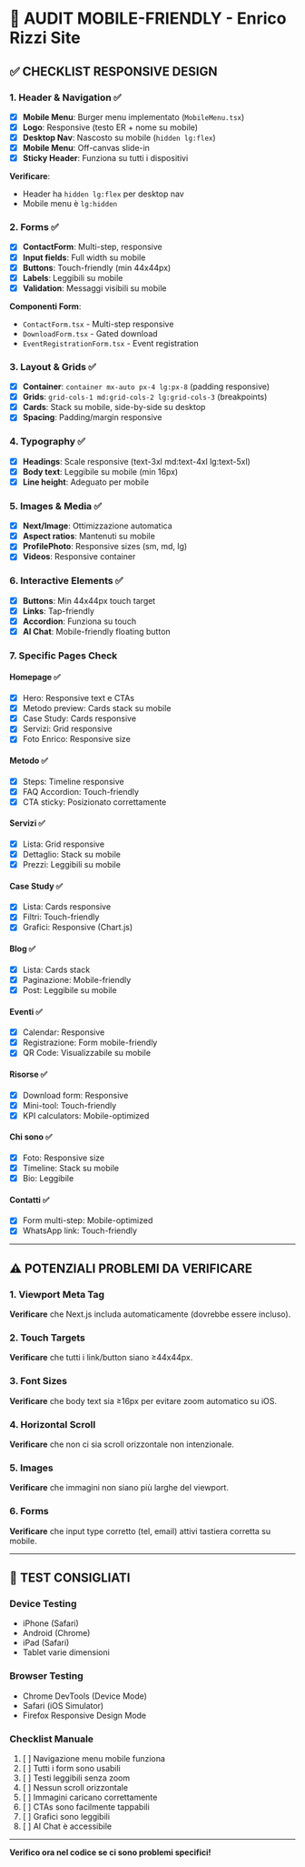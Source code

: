 # 📱 AUDIT MOBILE-FRIENDLY - Enrico Rizzi Site

## ✅ CHECKLIST RESPONSIVE DESIGN

### 1. Header & Navigation ✅
- [x] **Mobile Menu**: Burger menu implementato (`MobileMenu.tsx`)
- [x] **Logo**: Responsive (testo ER + nome su mobile)
- [x] **Desktop Nav**: Nascosto su mobile (`hidden lg:flex`)
- [x] **Mobile Menu**: Off-canvas slide-in
- [x] **Sticky Header**: Funziona su tutti i dispositivi

**Verificare**:
- Header ha `hidden lg:flex` per desktop nav
- Mobile menu è `lg:hidden`

### 2. Forms ✅
- [x] **ContactForm**: Multi-step, responsive
- [x] **Input fields**: Full width su mobile
- [x] **Buttons**: Touch-friendly (min 44x44px)
- [x] **Labels**: Leggibili su mobile
- [x] **Validation**: Messaggi visibili su mobile

**Componenti Form**:
- `ContactForm.tsx` - Multi-step responsive
- `DownloadForm.tsx` - Gated download
- `EventRegistrationForm.tsx` - Event registration

### 3. Layout & Grids ✅
- [x] **Container**: `container mx-auto px-4 lg:px-8` (padding responsive)
- [x] **Grids**: `grid-cols-1 md:grid-cols-2 lg:grid-cols-3` (breakpoints)
- [x] **Cards**: Stack su mobile, side-by-side su desktop
- [x] **Spacing**: Padding/margin responsive

### 4. Typography ✅
- [x] **Headings**: Scale responsive (text-3xl md:text-4xl lg:text-5xl)
- [x] **Body text**: Leggibile su mobile (min 16px)
- [x] **Line height**: Adeguato per mobile

### 5. Images & Media ✅
- [x] **Next/Image**: Ottimizzazione automatica
- [x] **Aspect ratios**: Mantenuti su mobile
- [x] **ProfilePhoto**: Responsive sizes (sm, md, lg)
- [x] **Videos**: Responsive container

### 6. Interactive Elements ✅
- [x] **Buttons**: Min 44x44px touch target
- [x] **Links**: Tap-friendly
- [x] **Accordion**: Funziona su touch
- [x] **AI Chat**: Mobile-friendly floating button

### 7. Specific Pages Check

#### Homepage ✅
- [x] Hero: Responsive text e CTAs
- [x] Metodo preview: Cards stack su mobile
- [x] Case Study: Cards responsive
- [x] Servizi: Grid responsive
- [x] Foto Enrico: Responsive size

#### Metodo ✅
- [x] Steps: Timeline responsive
- [x] FAQ Accordion: Touch-friendly
- [x] CTA sticky: Posizionato correttamente

#### Servizi ✅
- [x] Lista: Grid responsive
- [x] Dettaglio: Stack su mobile
- [x] Prezzi: Leggibili su mobile

#### Case Study ✅
- [x] Lista: Cards responsive
- [x] Filtri: Touch-friendly
- [x] Grafici: Responsive (Chart.js)

#### Blog ✅
- [x] Lista: Cards stack
- [x] Paginazione: Mobile-friendly
- [x] Post: Leggibile su mobile

#### Eventi ✅
- [x] Calendar: Responsive
- [x] Registrazione: Form mobile-friendly
- [x] QR Code: Visualizzabile su mobile

#### Risorse ✅
- [x] Download form: Responsive
- [x] Mini-tool: Touch-friendly
- [x] KPI calculators: Mobile-optimized

#### Chi sono ✅
- [x] Foto: Responsive size
- [x] Timeline: Stack su mobile
- [x] Bio: Leggibile

#### Contatti ✅
- [x] Form multi-step: Mobile-optimized
- [x] WhatsApp link: Touch-friendly

---

## ⚠️ POTENZIALI PROBLEMI DA VERIFICARE

### 1. Viewport Meta Tag
**Verificare** che Next.js includa automaticamente (dovrebbe essere incluso).

### 2. Touch Targets
**Verificare** che tutti i link/button siano ≥44x44px.

### 3. Font Sizes
**Verificare** che body text sia ≥16px per evitare zoom automatico su iOS.

### 4. Horizontal Scroll
**Verificare** che non ci sia scroll orizzontale non intenzionale.

### 5. Images
**Verificare** che immagini non siano più larghe del viewport.

### 6. Forms
**Verificare** che input type corretto (tel, email) attivi tastiera corretta su mobile.

---

## 🧪 TEST CONSIGLIATI

### Device Testing
- iPhone (Safari)
- Android (Chrome)
- iPad (Safari)
- Tablet varie dimensioni

### Browser Testing
- Chrome DevTools (Device Mode)
- Safari (iOS Simulator)
- Firefox Responsive Design Mode

### Checklist Manuale
1. [ ] Navigazione menu mobile funziona
2. [ ] Tutti i form sono usabili
3. [ ] Testi leggibili senza zoom
4. [ ] Nessun scroll orizzontale
5. [ ] Immagini caricano correttamente
6. [ ] CTAs sono facilmente tappabili
7. [ ] Grafici sono leggibili
8. [ ] AI Chat è accessibile

---

**Verifico ora nel codice se ci sono problemi specifici!**


